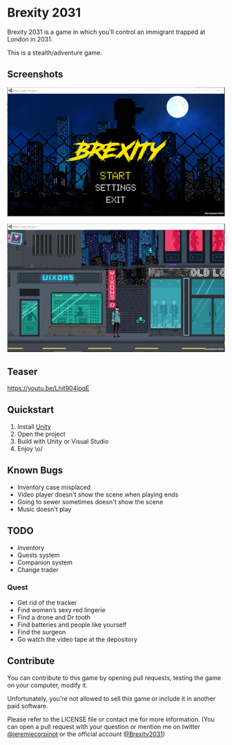 # Brexity 2031

Brexity 2031 is a game in which you'll control an immigrant trapped at London in 2031.

This is a stealth/adventure game.

## Screenshots

![brexity2031](brexity1.png)

![brexity2031](brexity2.png)

## Teaser

https://youtu.be/Lhit904ipqE

## Quickstart

1. Install [Unity](http://unity3d.com/)
2. Open the project
3. Build with Unity or Visual Studio
4. Enjoy \o/

## Known Bugs

* Inventory case misplaced
* Video player doesn't show the scene when playing ends
* Going to sewer sometimes doesn't show the scene
* Music doesn't play

## TODO

* Inventory
* Quests system
* Companion system
* Change trader

### Quest

* Get rid of the tracker
* Find women’s sexy red lingerie
* Find a drone and Dr tooth
* Find batteries and people like yourself
* Find the surgeon
* Go watch the video tape at the depository

## Contribute

You can contribute to this game by opening pull requests,
testing the game on your computer, modify it.

Unfortunately, you're not allowed to sell this game or include it
in another paid software.

Please refer to the LICENSE file or contact me for more information.
(You can open a pull request with your question or mention me on twitter [@jeremiecorpinot](https://www.twitter.com/jeremiecorpinot) or the official account [@Brexity2031](https://twitter.com/brexity2031))
